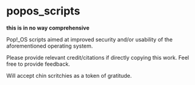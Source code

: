# popos_scripts

**this is in no way comprehensive**

Pop!_OS scripts aimed at improved security and/or usability of the aforementioned operating system.

Please provide relevant credit/citations if directly copying this work. 
Feel free to provide feedback.

Will accept chin scritchies as a token of gratitude.
